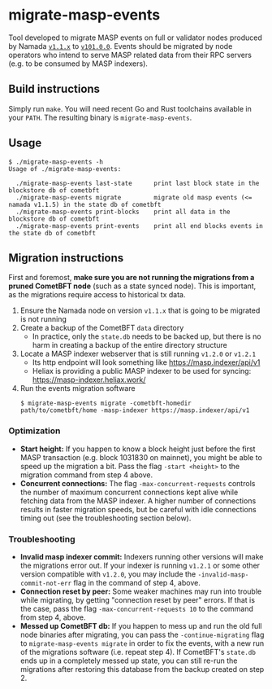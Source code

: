 # migrate-masp-events

Tool developed to migrate MASP events on full or validator nodes
produced by Namada [`v1.1.x`](https://github.com/anoma/namada/releases/tag/v1.1.5) to [`v101.0.0`](https://github.com/anoma/namada/releases/tag/v101.0.0).
Events should be migrated by node operators who intend to serve
MASP related data from their RPC servers (e.g. to be consumed by
MASP indexers).

## Build instructions

Simply run `make`. You will need recent Go and Rust toolchains
available in your `PATH`. The resulting binary is `migrate-masp-events`.

## Usage
```
$ ./migrate-masp-events -h
Usage of ./migrate-masp-events:

  ./migrate-masp-events last-state      print last block state in the blockstore db of cometbft
  ./migrate-masp-events migrate         migrate old masp events (<= namada v1.1.5) in the state db of cometbft
  ./migrate-masp-events print-blocks    print all data in the blockstore db of cometbft
  ./migrate-masp-events print-events    print all end blocks events in the state db of cometbft
```

## Migration instructions

First and foremost, **make sure you are not running the migrations
from a pruned CometBFT node** (such as a state synced node). This is
important, as the migrations require access to historical tx data.

1. Ensure the Namada node on version `v1.1.x` that is going to
   be migrated is not running
2. Create a backup of the CometBFT `data` directory
    - In practice, only the `state.db` needs to be backed up,
      but there is no harm in creating a backup of the entire
      directory structure
3. Locate a MASP indexer webserver that is still running `v1.2.0` or `v1.2.1`
    - Its http endpoint will look something like <https://masp.indexer/api/v1>
    - Heliax is providing a public MASP indexer to be used for syncing: https://masp-indexer.heliax.work/
4. Run the events migration software
    ```
    $ migrate-masp-events migrate -cometbft-homedir path/to/cometbft/home -masp-indexer https://masp.indexer/api/v1
    ```

### Optimization

- **Start height:** If you happen to know a block height just before
the first MASP transaction (e.g. block 1031830 on mainnet), you might
be able to speed up the migration a bit. Pass the flag `-start <height>`
to the migration command from step 4 above.
- **Concurrent connections:** The flag `-max-concurrent-requests` controls
the number of maximum concurrent connections kept alive while fetching data
from the MASP indexer. A higher number of connections results in faster
migration speeds, but be careful with idle connections timing out (see
the troubleshooting section below).

### Troubleshooting

- **Invalid masp indexer commit:** Indexers running other versions will
make the migrations error out. If your indexer is running `v1.2.1` or
some other version compatible with `v1.2.0`, you may include the
`-invalid-masp-commit-not-err` flag in the command of step 4, above.
- **Connection reset by peer:** Some weaker machines may run into trouble while
migrating, by getting "connection reset by peer" errors. If that is the case,
pass the flag `-max-concurrent-requests 10` to the command from step 4, above.
- **Messed up CometBFT db:** If you happen to mess up and run the old full
node binaries after migrating, you can pass the `-continue-migrating` flag
to `migrate-masp-events migrate` in order to fix the events, with a new run
of the migrations software (i.e. repeat step 4). If CometBFT's `state.db`
ends up in a completely messed up state, you can still re-run the migrations
after restoring this database from the backup created on step 2.
